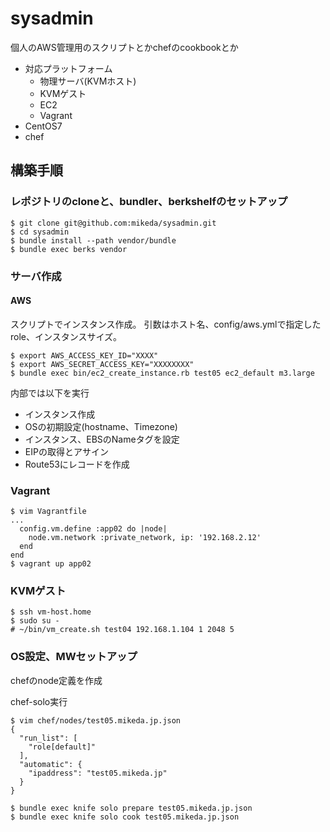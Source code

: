 sysadmin
==================

個人のAWS管理用のスクリプトとかchefのcookbookとか


* 対応プラットフォーム
  * 物理サーバ(KVMホスト)
  * KVMゲスト
  * EC2
  * Vagrant
* CentOS7
* chef

## 構築手順

### レポジトリのcloneと、bundler、berkshelfのセットアップ

```
$ git clone git@github.com:mikeda/sysadmin.git
$ cd sysadmin
$ bundle install --path vendor/bundle
$ bundle exec berks vendor
```

### サーバ作成

#### AWS

スクリプトでインスタンス作成。
引数はホスト名、config/aws.ymlで指定したrole、インスタンスサイズ。

```
$ export AWS_ACCESS_KEY_ID="XXXX"
$ export AWS_SECRET_ACCESS_KEY="XXXXXXXX"
$ bundle exec bin/ec2_create_instance.rb test05 ec2_default m3.large
```

内部では以下を実行

* インスタンス作成
* OSの初期設定(hostname、Timezone)
* インスタンス、EBSのNameタグを設定
* EIPの取得とアサイン
* Route53にレコードを作成

### Vagrant

```
$ vim Vagrantfile
...
  config.vm.define :app02 do |node|
    node.vm.network :private_network, ip: '192.168.2.12'
  end
end
$ vagrant up app02
```

### KVMゲスト

```
$ ssh vm-host.home
$ sudo su -
# ~/bin/vm_create.sh test04 192.168.1.104 1 2048 5
```


### OS設定、MWセットアップ

chefのnode定義を作成

chef-solo実行

```
$ vim chef/nodes/test05.mikeda.jp.json
{
  "run_list": [
    "role[default]"
  ],
  "automatic": {
    "ipaddress": "test05.mikeda.jp"
  }
}

$ bundle exec knife solo prepare test05.mikeda.jp.json
$ bundle exec knife solo cook test05.mikeda.jp.json
```
